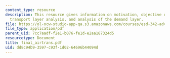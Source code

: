 ```yaml
---
content_type: resource
description: This resource gives information on motivation, objective of the project,
  transport layer analysis, and analysis of the demand layer.
file: https://ol-ocw-studio-app-qa.s3.amazonaws.com/courses/esd-342-advanced-system-architecture-spring-2006/dd8c94b93597c93f1d0264696b44094d_final_airtrans.pdf
file_type: application/pdf
parent_uid: 7cc7aadf-f2e1-b076-fe1d-e2aa187324d5
resourcetype: Document
title: final_airtrans.pdf
uid: dd8c94b9-3597-c93f-1d02-64696b44094d
---
```

